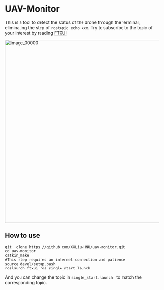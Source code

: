 # UAV-Monitor

This is a tool to detect the status of the drone through the terminal, eliminating the step of `rostopic echo xxx`. Try to subscribe to the topic of your interest by reading [FTXUI](https://github.com/ArthurSonzogni/FTXUI)

<img src="https://github.com/user-attachments/assets/99abd26d-ba97-4fdd-9e58-1f276fb70bf8" alt="image_00000" width="600"/>

## How to use

```
git  clone https://github.com/XXLiu-HNU/uav-monitor.git
cd uav-monitor
catkin_make
#This step requires an internet connection and patience
source devel/setup.bash
roslaunch ftxui_ros single_start.launch 
```

And you can change the topic in `single_start.launch ` to match the corresponding topic.
